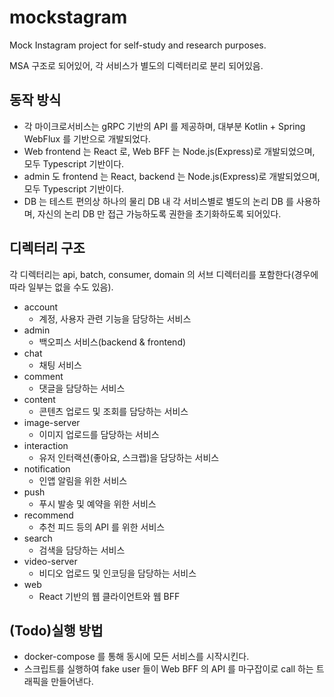 # mockstagram

Mock Instagram project for self-study and research purposes.

MSA 구조로 되어있어, 각 서비스가 별도의 디렉터리로 분리 되어있음.

## 동작 방식
* 각 마이크로서비스는 gRPC 기반의 API 를 제공하며, 대부분 Kotlin + Spring WebFlux 를 기반으로 개발되었다.
* Web frontend 는 React 로, Web BFF 는 Node.js(Express)로 개발되었으며, 모두 Typescript 기반이다.
* admin 도 frontend 는 React, backend 는 Node.js(Express)로 개발되었으며, 모두 Typescript 기반이다.
* DB 는 테스트 편의상 하나의 물리 DB 내 각 서비스별로 별도의 논리 DB 를 사용하며, 자신의 논리 DB 만 접근 가능하도록 권한을 초기화하도록 되어있다.

## 디렉터리 구조

각 디렉터리는 api, batch, consumer, domain 의 서브 디렉터리를 포함한다(경우에 따라 일부는 없을 수도 있음).

* account
  * 계정, 사용자 관련 기능을 담당하는 서비스
* admin
  * 백오피스 서비스(backend & frontend)
* chat
  * 채팅 서비스
* comment
  * 댓글을 담당하는 서비스
* content
  * 콘텐츠 업로드 및 조회를 담당하는 서비스
* image-server
  * 이미지 업로드를 담당하는 서비스
* interaction
  * 유저 인터랙션(좋아요, 스크랩)을 담당하는 서비스
* notification
  * 인앱 알림을 위한 서비스
* push
  * 푸시 발송 및 예약을 위한 서비스
* recommend
  * 추천 피드 등의 API 를 위한 서비스
* search
  * 검색을 담당하는 서비스
* video-server
  * 비디오 업로드 및 인코딩을 담당하는 서비스
* web
  * React 기반의 웹 클라이언트와 웹 BFF

## (Todo)실행 방법

* docker-compose 를 통해 동시에 모든 서비스를 시작시킨다.
* 스크립트를 실행하여 fake user 들이 Web BFF 의 API 를 마구잡이로 call 하는 트래픽을 만들어낸다.